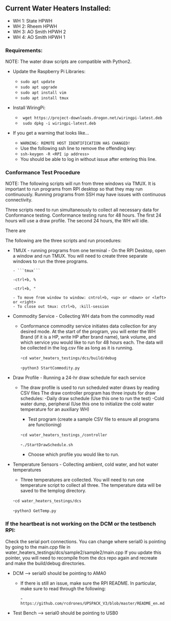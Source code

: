 ## Current Water Heaters Installed:
- WH 1: State HPWH
- WH 2: Rheem HPWH
- WH 3: AO Smith HPWH 2
- WH 4: AO Smith HPWH 1
### Requirements:
NOTE: The water draw scripts are compatible with Python2.

- Update the Raspberry Pi Libraries:
    - ```sudo apt update```
    - ```sudo apt upgrade```
    - ```sudo apt install vim```
    - ```sudo apt install tmux```

- Install WiringPi:
    - ``` wget https://project-downloads.drogon.net/wiringpi-latest.deb```
    - ``` sudo dpkg -i wiringpi-latest.deb```

- If you get a warning that looks like...
    - ```WARNING: REMOTE HOST IDENTIFICATION HAS CHANGED!```
    - Use the following ssh line to remove the offending key:
    - ```ssh-keygen -R <RPI ip address>```
    - You should be able to log in without issue after entering this line.

### Conformance Test Procedure
NOTE: The following scripts will run from three windows via TMUX.
It is important to run programs from RPI desktop so that they may
run continuously. Running programs from SSH may have issues with
continuous connectivity.

Three scripts need to run simultaneously to collect all necessary data
for Conformance testing. Conformance testing runs for 48 hours. The first
24 hours will use a draw profile. The second 24 hours, the WH will idle.

There are 

The following are the three scripts and run procedures:
- TMUX - running programs from one terminal
      - On the RPI Desktop, open a window and run TMUX. You will need to create three
      separate windows to run the three programs.

      - ```tmux```
  
      -ctrl+b, %
  
      -ctrl+b, "
  
      - To move from window to window: cntrol+b, <up> or <down> or <left> or <right>
      - To close out tmux: ctrl+b, :kill-session
  
- Commodity Service - Collecting WH data from the commodity read
    - Conformance commodity service initiates data collection for any desired mode.
    At the start of the program, you will enter the WH Brand (if it is a HP, write
    HP after brand name), tank volume, and which service you would like to run for
    48 hours each. The data will be collected in the log.csv file as long as it
    is running.
      
      -```cd water_heaters_testings/dcs/build/debug```
      
      -```python3 StartCommodity.py```
      
- Draw Profile - Running a 24-hr draw schedule for each service
    - The draw profile is used to run scheduled water draws by reading CSV files
    The draw controller program has three inputs for draw schedules:
      -Daily draw schedule (Use this one to run the test)
      -Cold water dump, peripheral (Use this one to initialize the cold water
      temperature for an auxiliary WH)
      - Test program (create a sample CSV file to ensure all programs are functioning)
      
      -```cd water_heaters_testings_/controller```
      
      -```./StartDrawSchedule.sh```
      
      - Choose which profile you would like to run.

- Temperature Sensors - Collecting ambient, cold water, and hot water temperatures
    - Three temperatures are collected. You will need to run one temperature script
    to collect all three. The temperature data will be saved to the templog directory.

    -```cd water_heaters_testings/dcs```
  
    -```python3 GetTemp.py```


### If the heartbeat is not working on the DCM or the testbench RPI:
Check the serial port connections. You can change where serial0 is pointing by
going to the main.cpp file in water_heaters_testings/dcs/sample2/sample2/main.cpp
If you update this pointer, you will need to recompile from the dcs repo again and recreate
and make the build/debug directories.

- DCM --> serial0 should be pointing to AMA0
  - If there is still an issue, make sure the RPI README. In particular,
  make sure to read through the following:

    -```https://github.com/rcdrones/UPSPACK_V3/blob/master/README_en.md```
    
- Test Bench --> serial0 should be pointing to USB0


